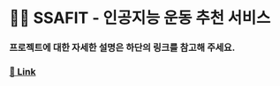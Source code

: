 # 🏃‍♂️ SSAFIT - 인공지능 운동 추천 서비스

### 프로젝트에 대한 자세한 설명은 하단의 링크를 참고해 주세요. <br/>
### [📌 Link](https://www.notion.so/righthun/dd055ee9f54445e89cd84d755071f7bd?p=66595ad010254156b9ad36f37a659123&pm=c)
